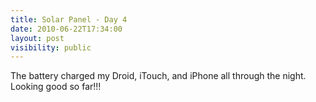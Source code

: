 ```yaml
---
title: Solar Panel - Day 4
date: 2010-06-22T17:34:00
layout: post
visibility: public
---
```


The battery charged my Droid, iTouch, and iPhone all through the night. Looking good so far!!!
